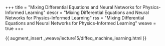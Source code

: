 +++
title = "Mixing Differential Equations and Neural Networks for Physics-Informed Learning"
descr = "Mixing Differential Equations and Neural Networks for Physics-Informed Learning"
rss = "Mixing Differential Equations and Neural Networks for Physics-Informed Learning"
weave = true
+++

{{ augment_insert _weave/lecture15/diffeq_machine_learning.html }}
